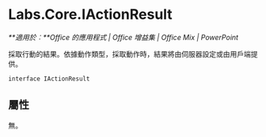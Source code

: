 
# Labs.Core.IActionResult

 _**適用於︰**Office 的應用程式 | Office 增益集 | Office Mix | PowerPoint_

採取行動的結果。依據動作類型，採取動作時，結果將由伺服器設定或由用戶端提供。

```
interface IActionResult
```


## 屬性

無。

